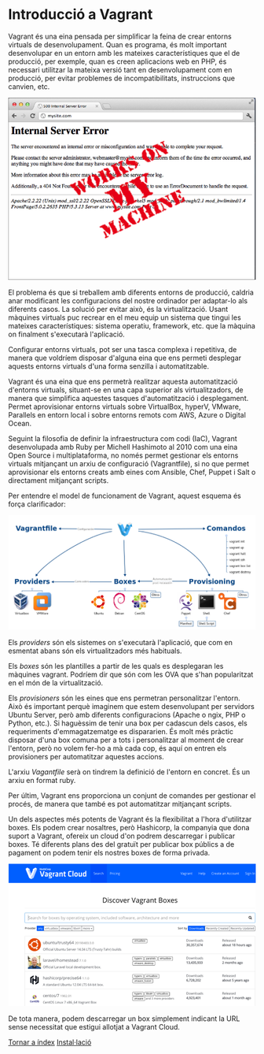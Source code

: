 # Introducció a Vagrant

Vagrant és una eina pensada per simplificar la feina de crear entorns virtuals de desenvolupament. Quan es programa, és molt important desenvolupar en un entorn amb les mateixes característiques que el de producció, per exemple, quan es creen aplicacions web en PHP, és necessari utilitzar la mateixa versió tant en desenvolupament com en producció, per evitar problemes de incompatibilitats, instruccions que canvien, etc.

![Works in my machine](../pics/WorkInMyMachine.png)

El problema és que si treballem amb diferents entorns de producció, caldria anar modificant les configuracions del nostre ordinador per adaptar-lo als diferents casos. La solució per evitar això, és la virtualització. Usant màquines virtuals puc recrear en el meu equip un sistema que tingui les mateixes característiques: sistema operatiu, framework, etc. que la màquina on finalment s'executarà l'aplicació.

Configurar entorns virtuals, pot ser una tasca complexa i repetitiva, de manera que voldríem disposar d'alguna eina que ens permeti desplegar aquests entorns virtuals d'una forma senzilla i automatitzable.

Vagrant és una eina que ens permetrà realitzar aquesta automatització d'entorns virtuals, situant-se en una capa superior als virtualitzadors, de manera que simplifica aquestes tasques d'automatització i desplegament. Permet aprovisionar entorns virtuals sobre VirtualBox, hyperV, VMware, Parallels en entorn local i sobre entorns remots com AWS, Azure o Digital Ocean.

Seguint la filosofia de definir la infraestructura com codi (IaC), Vagrant desenvolupada amb Ruby per Michell Hashimoto al 2010 com una eina Open Source i multiplataforma, no només permet gestionar els entorns virtuals mitjançant un arxiu de configuració (Vagrantfile), si no que permet aprovisionar els entorns creats amb eines com Ansible, Chef, Puppet i Salt o directament mitjançant scripts.

Per entendre el model de funcionament de Vagrant, aquest esquema és força clarificador:

![Vagrant map](../pics/vagrantMap.png)

Els *providers* són els sistemes on s'executarà l'aplicació, que com en esmentat abans són els virtualitzadors més habituals.

Els *boxes* són les plantilles a partir de les quals es desplegaran les màquines vagrant. Podríem dir que són com les OVA que s'han popularitzat en el món de la virtualització.

Els *provisioners* són les eines que ens permetran personalitzar l'entorn. Això és important perquè imaginem que estem desenvolupant per servidors Ubuntu Server, però amb diferents configuracions (Apache o ngix, PHP o Python, etc.). Si haguèssim de tenir una box per cadascun dels casos, els requeriments d'emmagatzematge es dispararien. És molt més pràctic disposar d'una box comuna per a tots i personalitzar al moment de crear l'entorn, però no volem fer-ho a mà cada cop, és aquí on entren els provisioners per automatitzar aquestes accions.

L'arxiu *Vagantfile* serà on tindrem la definició de l'entorn en concret. És un arxiu en format ruby.

Per últim, Vagrant ens proporciona un conjunt de comandes per gestionar el procés, de manera que també es pot automatitzar mitjançant scripts.

Un dels aspectes més potents de Vagrant és la flexibilitat a l'hora d'utilitzar boxes. Els podem crear nosaltres, però Hashicorp, la companyia que dona suport a Vagrant, ofereix un cloud d'on podrem descarregar i publicar boxes. Té diferents plans des del gratuït per publicar box públics a de pagament on podem tenir els nostres boxes de forma privada.

![Vagrant Cloud](../pics/vagrantCloud.png)

De tota manera, podem descarregar un box simplement indicant la URL sense necessitat que estigui allotjat a Vagrant Cloud.

[Tornar a índex](../readme.md)                                                                        [Instal·lació](../AA2/install.md)
